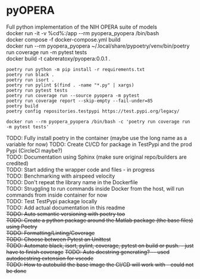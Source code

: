 # pyOPERA
Full python implementation of the NIH OPERA suite of models  
docker run -it -v %cd%:/app --rm pyopera_pyopera /bin/bash  
docker compose -f docker-compose.yml build  
docker run --rm pyopera_pyopera ~/.local/share/pypoetry/venv/bin/poetry run coverage run -m pytest tests  
docker build -t cabreratoxy/pyopera:0.0.1 .  

```
poetry run python -m pip install -r requirements.txt  
poetry run black .  
poetry run isort .  
poetry run pylint $(find . -name "*.py" | xargs)  
poetry run pytest tests    
poetry run coverage run --source pyopera -m pytest  
poetry run coverage report --skip-empty --fail-under=85  
poetry build  
poetry config repositories.testpypi https://test.pypi.org/legacy/  

docker run --rm pyopera_pyopera /bin/bash -c 'poetry run coverage run -m pytest tests'   
```


TODO: Fully install poetry in the container (maybe use the long name as a variable for now)
TODO: Create CI/CD for package in TestPypi and the prod Pypi (CircleCI maybe?)  
TODO: Documentation using Sphinx (make sure original repo/builders are credited)  
TODO: Start adding the wrapper code and files - in progress    
TODO: Benchmarking with airspeed velocity  
TODO: Don't repeat the library name in the Dockerfile  
TODO: Struggling to run commands inside Docker from the host, will run commands from inside container for now  
TODO: Test TestPypi package locally  
TODO: Add actual documentation in this readme  
~~TODO: Auto semantic versioning with poetry too~~  
~~TODO: Create a python package around the Matlab package (the base files) using Poetry~~  
~~TODO: Formatting/Linting/Coverage~~  
~~TODO: Choose between Pytest an Unittest~~  
~~TODO: Automate black, isort, pylint, coverage, pytest on build or push. - just have to finish coverage~~
~~TODO: Auto docstring generating? -- used autodocstring extension for vscode~~  
~~TODO: How to autobuild the base image the CI/CD will work with - could not be done~~  
